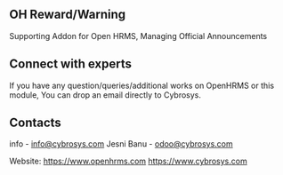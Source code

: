 OH Reward/Warning
---------------------
Supporting Addon for Open HRMS, Managing Official Announcements

Connect with experts
--------------------

If you have any question/queries/additional works on OpenHRMS or this module, You can drop an email directly to Cybrosys.

Contacts
--------
info - info@cybrosys.com
Jesni Banu - odoo@cybrosys.com

Website:
https://www.openhrms.com
https://www.cybrosys.com
